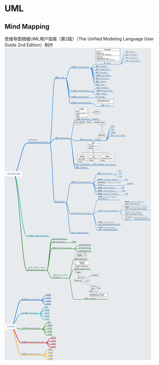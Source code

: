 # UML
## Mind Mapping
思维导图根据UML用户指南（第2版）（The Unified Modeling Language User Guide 2nd Edition）制作
![UML Mind Mapping](./UML/UmlMindMapping.png)
